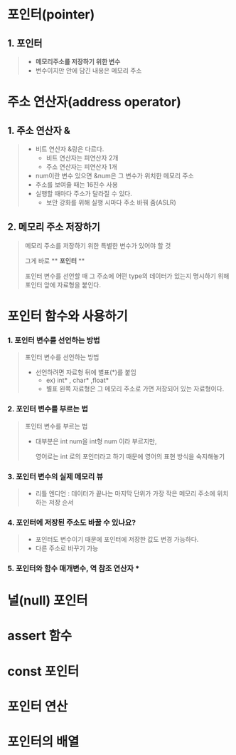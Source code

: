 # 포인터(pointer)

## 1. 포인터

> * **메모리주소를 저장하기 위한 변수**
> * 변수이지만 안에 담긴 내용은 메모리 주소

# 주소 연산자(address operator)

## 1. 주소 연산자 &

> * 비트 연산자 &랑은 다르다.
>   * 비트 연산자는 피연산자 2개
>   * 주소 연산자는 피연산자 1개
> * num이란 변수 있으면 &num은 그 변수가 위치한 메모리 주소
> * 주소를 보여줄 때는 16진수 사용
> * 실행할 때마다 주소가 달라질 수 있다.
>   * 보안 강화를 위해 실행 시마다 주소 바꿔 줌(ASLR)



## 2. 메모리 주소 저장하기

> 메모리 주소를 저장하기 위한 특별한 변수가 있어야 할 것
>
> 그게 바로  ** **포인터** ** 
>
> 포인터 변수를 선언할 때 그 주소에 어떤 type의 데이터가 있는지 명시하기 위해 포인터 앞에 자료형을 붙인다.

# 포인터 함수와 사용하기

### 1. 포인터 변수를 선언하는 방법

> 포인터 변수를 선언하는 방법
>
> * 선언하려면 자료형 뒤에 별표(*)를 붙임
>   * ex) int* , char* ,float*
>   * 별표 왼쪽 자료형은 그 메모리 주소로 가면 저장되어 있는 자료형이다.

### 2. 포인터 변수를 부르는 법

> 포인터 변수를 부르는 법
>
> * 대부분은 int num을 int형 num 이라 부르지만, 
>
>   영어로는 int 로의 포인터라고 하기 때문에 영어의 표현 방식을 숙지해놓기

### 3. 포인터 변수의 실제 메모리 뷰

> * 리틀 엔디언 : 데이터가 끝나는 마지막 단위가 가장 작은 메모리 주소에 위치하는 저장 순서

### 4. 포인터에 저장된 주소도 바꿀 수 있나요?

> * 포인터도 변수이기 때문에 포인터에 저장한 값도 변경 가능하다.
> * 다른 주소로 바꾸기 가능

### 5. 포인터와 함수 매개변수, 역 참조 연산자 *

> 

# 널(null) 포인터

> 

# assert 함수

> 

# const 포인터

> 

# 포인터 연산

> 

# 포인터의 배열

> 